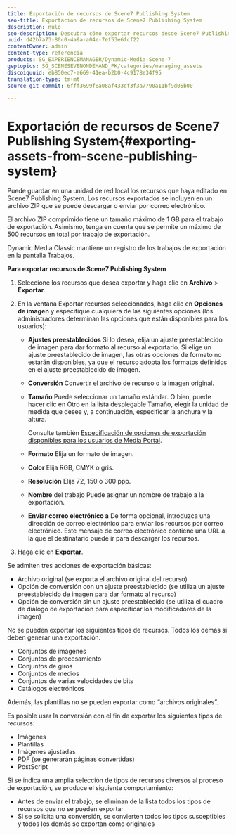 ```yaml
---
title: Exportación de recursos de Scene7 Publishing System
seo-title: Exportación de recursos de Scene7 Publishing System
description: nulo
seo-description: Descubra cómo exportar recursos desde Scene7 Publishing System.
uuid: d42b7a73-80c0-4a9a-a04e-7ef53e6fcf22
contentOwner: admin
content-type: referencia
products: SG_EXPERIENCEMANAGER/Dynamic-Media-Scene-7
geptopics: SG_SCENESEVENONDEMAND_PK/categories/managing_assets
discoiquuid: eb850ec7-a669-41ea-b2b0-4c9178e34f95
translation-type: tm+mt
source-git-commit: 6fff3699f8a08af433df3f3a7790a11bf9d05b00

---
```



# Exportación de recursos de Scene7 Publishing System{#exporting-assets-from-scene-publishing-system}

Puede guardar en una unidad de red local los recursos que haya editado en Scene7 Publishing System. Los recursos exportados se incluyen en un archivo ZIP que se puede descargar o enviar por correo electrónico.

El archivo ZIP comprimido tiene un tamaño máximo de 1 GB para el trabajo de exportación. Asimismo, tenga en cuenta que se permite un máximo de 500 recursos en total por trabajo de exportación.

Dynamic Media Classic mantiene un registro de los trabajos de exportación en la pantalla Trabajos.

**Para exportar recursos de Scene7 Publishing System**

1. Seleccione los recursos que desea exportar y haga clic en **Archivo** &gt; **Exportar**.
1. En la ventana Exportar recursos seleccionados, haga clic en **Opciones de imagen** y especifique cualquiera de las siguientes opciones (los administradores determinan las opciones que están disponibles para los usuarios):

   * **Ajustes preestablecidos** Si lo desea, elija un ajuste preestablecido de imagen para dar formato al recurso al exportarlo. Si elige un ajuste preestablecido de imagen, las otras opciones de formato no estarán disponibles, ya que el recurso adopta los formatos definidos en el ajuste preestablecido de imagen.

   * **Conversión** Convertir el archivo de recurso o la imagen original.

   * **Tamaño** Puede seleccionar un tamaño estándar. O bien, puede hacer clic en Otro en la lista desplegable Tamaño, elegir la unidad de medida que desee y, a continuación, especificar la anchura y la altura.

      Consulte también [Especificación de opciones de exportación disponibles para los usuarios de Media Portal](specifying-export-options-available-media.md#specifying_export_options_available_to_media_portal_users).

   * **Formato** Elija un formato de imagen.

   * **Color** Elija RGB, CMYK o gris.

   * **Resolución** Elija 72, 150 o 300 ppp.

   * **Nombre** del trabajo Puede asignar un nombre de trabajo a la exportación.

   * **Enviar correo electrónico a** De forma opcional, introduzca una dirección de correo electrónico para enviar los recursos por correo electrónico. Este mensaje de correo electrónico contiene una URL a la que el destinatario puede ir para descargar los recursos.

1. Haga clic en **Exportar**.

Se admiten tres acciones de exportación básicas:

* Archivo original (se exporta el archivo original del recurso)
* Opción de conversión con un ajuste preestablecido (se utiliza un ajuste preestablecido de imagen para dar formato al recurso)
* Opción de conversión sin un ajuste preestablecido (se utiliza el cuadro de diálogo de exportación para especificar los modificadores de la imagen)

No se pueden exportar los siguientes tipos de recursos. Todos los demás sí deben generar una exportación.

* Conjuntos de imágenes
* Conjuntos de procesamiento
* Conjuntos de giros
* Conjuntos de medios
* Conjuntos de varias velocidades de bits
* Catálogos electrónicos

Además, las plantillas no se pueden exportar como “archivos originales”.

Es posible usar la conversión con el fin de exportar los siguientes tipos de recursos:

* Imágenes
* Plantillas
* Imágenes ajustadas
* PDF (se generarán páginas convertidas)
* PostScript

Si se indica una amplia selección de tipos de recursos diversos al proceso de exportación, se produce el siguiente comportamiento:

* Antes de enviar el trabajo, se eliminan de la lista todos los tipos de recursos que no se pueden exportar
* Si se solicita una conversión, se convierten todos los tipos susceptibles y todos los demás se exportan como originales

